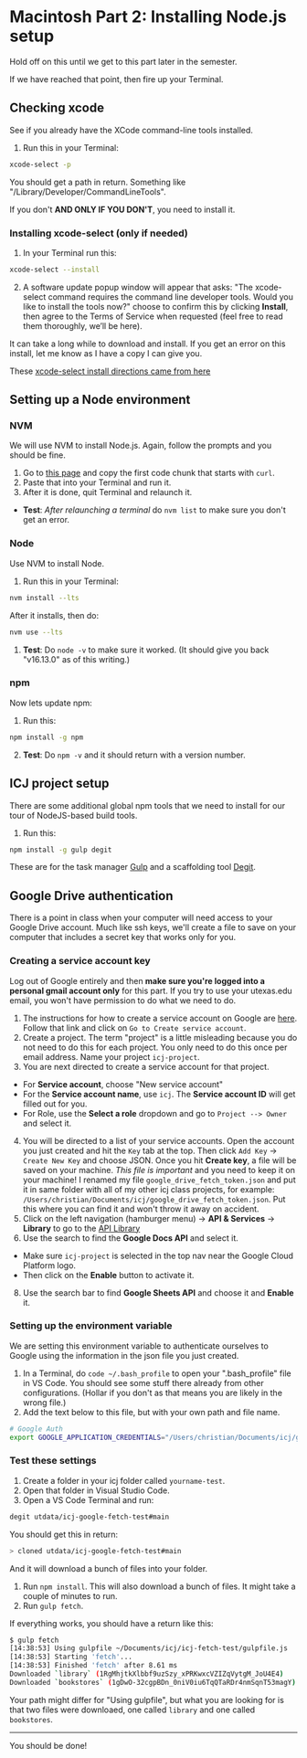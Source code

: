 # Macintosh Part 2: Installing Node.js setup

Hold off on this until we get to this part later in the semester.

If we have reached that point, then fire up your Terminal.

## Checking xcode

See if you already have the XCode command-line tools installed.

1. Run this in your Terminal:

```bash
xcode-select -p
```

You should get a path in return. Something like "/Library/Developer/CommandLineTools".

If you don't **AND ONLY IF YOU DON'T**, you need to install it.

### Installing xcode-select (only if needed)

1. In your Terminal run this:

``` bash
xcode-select --install
```

2. A software update popup window will appear that asks: "The xcode-select command requires the command line developer tools. Would you like to install the tools now?" choose to confirm this by clicking **Install**, then agree to the Terms of Service when requested (feel free to read them thoroughly, we’ll be here).

It can take a long while to download and install. If you get an error on this install, let me know as I have a copy I can give you.

These [xcode-select install directions came from  here](https://osxdaily.com/2014/02/12/install-command-line-tools-mac-os-x/)

## Setting up a Node environment

### NVM

We will use NVM to install Node.js. Again, follow the prompts and you should be fine.

1. Go to [this page](https://github.com/nvm-sh/nvm#install--update-script) and copy the first code chunk that starts with `curl`.
2. Paste that into your Terminal and run it.
3. After it is done, quit Terminal and relaunch it.

- **Test**: _After relaunching a terminal_ do `nvm list` to make sure you don't get an error.

### Node

Use NVM to install Node.

1. Run this in your Terminal:

``` bash
nvm install --lts
```

After it installs, then do:

``` bash
nvm use --lts
```

1. **Test**: Do `node -v` to make sure it worked. (It should give you back "v16.13.0" as of this writing.)

### npm

Now lets update npm:

1. Run this:

```bash
npm install -g npm
```

2. **Test**: Do `npm -v` and it should return with a version number.

## ICJ project setup

There are some additional global npm tools that we need to install for our tour of NodeJS-based build tools.

1. Run this:

```bash
npm install -g gulp degit
```

These are for the task manager [Gulp](https://gulpjs.com/) and a scaffolding tool [Degit](https://www.npmjs.com/package/degit).

## Google Drive authentication

There is a point in class when your computer will need access to your Google Drive account. Much like ssh keys, we'll create a file to save on your computer that includes a secret key that works only for you.

### Creating a service account key

Log out of Google entirely and then **make sure you're logged into a personal gmail account only** for this part. If you try to use your utexas.edu email, you won't have permission to do what we need to do.

1. The instructions for how to create a service account on Google are [here](https://cloud.google.com/docs/authentication/getting-started). Follow that link and click on `Go to Create service account`.
2. Create a project. The term "project" is a little misleading because you do not need to do this for each project. You only need to do this once per email address. Name your project `icj-project`.
3. You are next directed to create a service account for that project.
  - For **Service account**, choose "New service account"
  - For the **Service account name**, use `icj`. The **Service account ID** will get filled out for you.
  - For Role, use the **Select a role** dropdown and go to `Project --> Owner` and select it.
4. You will be directed to a list of your service accounts. Open the account you just created and hit the `Key` tab at the top. Then click `Add Key` -> `Create New Key` and choose JSON. Once you hit **Create key**, a file will be saved on your machine. _This file is important_ and you need to keep it on your machine! I renamed my file `google_drive_fetch_token.json` and put it in same folder with all of my other icj class projects, for example: `/Users/christian/Documents/icj/google_drive_fetch_token.json`. Put this where you can find it and won't throw it away on accident.
5. Click on the left navigation (hamburger menu) -> **API & Services** -> **Library** to go to the [API Library](https://console.developers.google.com/apis/library)
6. Use the search to find the **Google Docs API** and select it.
  - Make sure `icj-project` is selected in the top nav near the Google Cloud Platform logo.
  - Then click on the **Enable** button to activate it.
8. Use the search bar to find **Google Sheets API** and choose it and **Enable** it.

### Setting up the environment variable

We are setting this environment variable to authenticate ourselves to Google using the information in the json file you just created.

1. In a Terminal, do `code ~/.bash_profile` to open your ".bash_profile" file in VS Code. You should see some stuff there already from other configurations. (Hollar if you don't as that means you are likely in the wrong file.)
2. Add the text below to this file, but with your own path and file name.

```bash
# Google Auth
export GOOGLE_APPLICATION_CREDENTIALS="/Users/christian/Documents/icj/google_drive_fetch_token.json"
```

### Test these settings

1. Create a folder in your icj folder called `yourname-test`.
2. Open that folder in Visual Studio Code.
3. Open a VS Code Terminal and run:

```bash
degit utdata/icj-google-fetch-test#main
```

You should get this in return:

```bash
> cloned utdata/icj-google-fetch-test#main
```

And it will download a bunch of files into your folder.

1. Run `npm install`. This will also download a bunch of files. It might take a couple of minutes to run.
2. Run `gulp fetch`.

If everything works, you should have a return like this:

``` bash
$ gulp fetch
[14:38:53] Using gulpfile ~/Documents/icj/icj-fetch-test/gulpfile.js
[14:38:53] Starting 'fetch'...
[14:38:53] Finished 'fetch' after 8.61 ms
Downloaded `library` (1RgMhjtkXlbbf9uzSzy_xPRKwxcVZIZqVytgM_JoU4E4)
Downloaded `bookstores` (1gDwO-32cgpBDn_0niV0iu6TqQTaRDr4nmSqnT53magY)
```

Your path might differ for "Using gulpfile", but what you are looking for is that two files were downloaed, one called `library` and one called `bookstores`.

---

You should be done!
